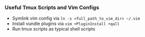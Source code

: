 ### Useful Tmux Scripts and Vim Configs
* Symlink vim config via ```ln -s <full_path_to_vim_dir> ~/.vim```
* Install vundle plugins via ```vim +PluginInstall +qall```
* Run tmux scripts as typical shell scripts
